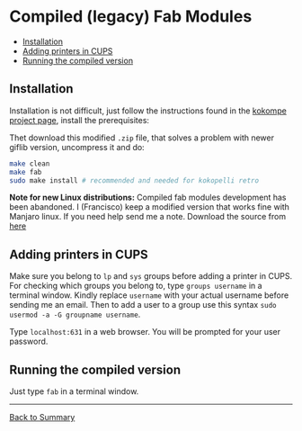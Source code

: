 # Compiled (legacy) Fab Modules

* [Installation](#installation)
* [Adding printers in CUPS](#adding-printers-in-cups)
* [Running the compiled version](#running-the-compiled-version)

## Installation

Installation is not difficult, just follow the instructions found in the [kokompe project page](http://kokompe.cba.mit.edu/), install the prerequisites:

 Thet download this modified `.zip` file, that solves a problem with newer giflib version, uncompress it and do:

```bash
make clean
make fab
sudo make install # recommended and needed for kokopelli retro
```

**Note for new Linux distributions:** Compiled fab modules development has been abandoned. I (Francisco) keep a modified version that works fine with Manjaro linux. If you need help send me a note. Download the source from [here](./files/fab_src.zip)

## Adding printers in CUPS

Make sure you belong to `lp` and `sys` groups before adding a printer in CUPS. For checking which groups you belong to, type `groups username` in a terminal window. Kindly replace `username` with your actual username before sending me an email. Then to add a user to a group use this syntax `sudo usermod -a -G groupname username`.

Type `localhost:631` in a web browser. You will be prompted for your user password.

## Running the compiled version

Just type `fab` in a terminal window.

---
[Back to Summary](../summary.md)

